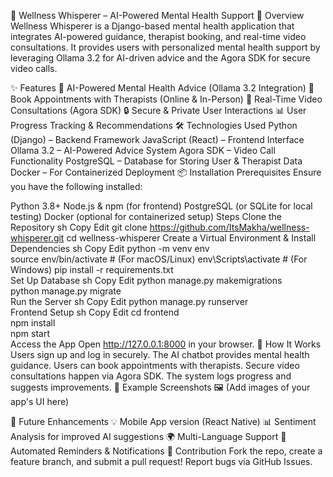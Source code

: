 🧘 Wellness Whisperer – AI-Powered Mental Health Support
📌 Overview
Wellness Whisperer is a Django-based mental health application that integrates AI-powered guidance, therapist booking, and real-time video consultations. It provides users with personalized mental health support by leveraging Ollama 3.2 for AI-driven advice and the Agora SDK for secure video calls.

✨ Features
🤖 AI-Powered Mental Health Advice (Ollama 3.2 Integration)
📅 Book Appointments with Therapists (Online & In-Person)
🎥 Real-Time Video Consultations (Agora SDK)
🔒 Secure & Private User Interactions
📊 User Progress Tracking & Recommendations
🛠️ Technologies Used
Python (Django) – Backend Framework
JavaScript (React) – Frontend Interface
Ollama 3.2 – AI-Powered Advice System
Agora SDK – Video Call Functionality
PostgreSQL – Database for Storing User & Therapist Data
Docker – For Containerized Deployment
📦 Installation
Prerequisites
Ensure you have the following installed:

Python 3.8+
Node.js & npm (for frontend)
PostgreSQL (or SQLite for local testing)
Docker (optional for containerized setup)
Steps
Clone the Repository
sh
Copy
Edit
git clone https://github.com/ItsMakha/wellness-whisperer.git
cd wellness-whisperer
Create a Virtual Environment & Install Dependencies
sh
Copy
Edit
python -m venv env  
source env/bin/activate  # (For macOS/Linux)
env\Scripts\activate     # (For Windows)
pip install -r requirements.txt  
Set Up Database
sh
Copy
Edit
python manage.py makemigrations  
python manage.py migrate  
Run the Server
sh
Copy
Edit
python manage.py runserver  
Frontend Setup
sh
Copy
Edit
cd frontend  
npm install  
npm start  
Access the App
Open http://127.0.0.1:8000 in your browser.
🚀 How It Works
Users sign up and log in securely.
The AI chatbot provides mental health guidance.
Users can book appointments with therapists.
Secure video consultations happen via Agora SDK.
The system logs progress and suggests improvements.
📸 Example Screenshots
🖼️ (Add images of your app's UI here)

🔧 Future Enhancements
💡 Mobile App version (React Native)
📊 Sentiment Analysis for improved AI suggestions
🌍 Multi-Language Support
🔔 Automated Reminders & Notifications
🤝 Contribution
Fork the repo, create a feature branch, and submit a pull request!
Report bugs via GitHub Issues.
